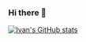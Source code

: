### Hi there 👋
[![Ivan's GitHub stats](https://github-readme-stats.vercel.app/api?username=IvanRiveros19&count_private=true&show_icons=true&theme=radical)](https://github.com/anuraghazra/github-readme-stats)
<!--
**IvanRiveros19/IvanRiveros19** is a ✨ _special_ ✨ repository because its `README.md` (this file) appears on your GitHub profile.

Here are some ideas to get you started:

- 🔭 I’m currently working on ...
- 🌱 I’m currently learning ...
- 👯 I’m looking to collaborate on ...
- 🤔 I’m looking for help with ...
- 💬 Ask me about ...
- 📫 How to reach me: ...
- 😄 Pronouns: ...
- ⚡ Fun fact: ...
-->
